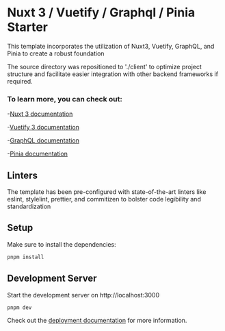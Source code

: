 # Nuxt 3 / Vuetify / Graphql / Pinia Starter

This template incorporates the utilization of Nuxt3, Vuetify, GraphQL, and Pinia to create a robust foundation

The source directory was repositioned to './client' to optimize project structure and facilitate easier integration with other backend frameworks if required.

### To learn more, you can check out:

-[Nuxt 3 documentation](https://nuxt.com/docs/getting-started/introduction)

-[Vuetify 3 documentation](https://next.vuetifyjs.com/)

-[GraphQL documentation](https://graphql.org/)

-[Pinia documentation](https://pinia.vuejs.org/)

## Linters

The template has been pre-configured with state-of-the-art linters like eslint, stylelint, prettier, and commitizen to bolster code legibility and standardization

## Setup

Make sure to install the dependencies:

```bash
pnpm install
```

## Development Server

Start the development server on http://localhost:3000

```bash
pnpm dev
```

Check out the [deployment documentation](https://nuxt.com/docs/getting-started/deployment) for more information.
